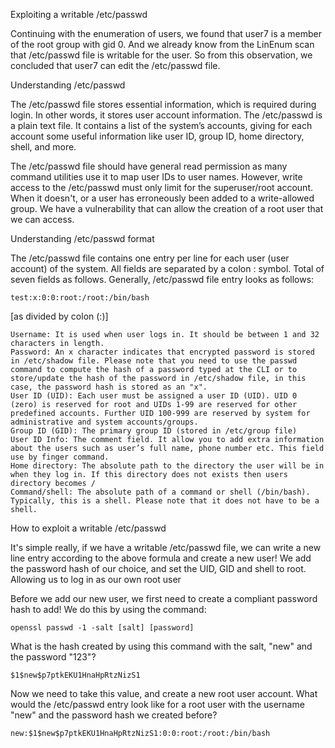 Exploiting a writable /etc/passwd

Continuing with the enumeration of users, we found that user7 is a member of the root group with gid 0. And we already know from the LinEnum scan that /etc/passwd file is writable for the user. So from this observation, we concluded that user7 can edit the /etc/passwd file.

Understanding /etc/passwd

The /etc/passwd file stores essential information, which  is required during login. In other words, it stores user account information. The /etc/passwd is a plain text file. It contains a list of the system’s accounts, giving for each account some useful information like user ID, group ID, home directory, shell, and more.

The /etc/passwd file should have general read permission as many command utilities use it to map user IDs to user names. However, write access to the /etc/passwd must only limit for the superuser/root account. When it doesn't, or a user has erroneously been added to a write-allowed group. We have a vulnerability that can allow the creation of a root user that we can access.

Understanding /etc/passwd format

The /etc/passwd file contains one entry per line for each user (user account) of the system. All fields are separated by a colon : symbol. Total of seven fields as follows. Generally, /etc/passwd file entry looks as follows:

    test:x:0:0:root:/root:/bin/bash

[as divided by colon (:)]

    Username: It is used when user logs in. It should be between 1 and 32 characters in length.
    Password: An x character indicates that encrypted password is stored in /etc/shadow file. Please note that you need to use the passwd command to compute the hash of a password typed at the CLI or to store/update the hash of the password in /etc/shadow file, in this case, the password hash is stored as an "x".
    User ID (UID): Each user must be assigned a user ID (UID). UID 0 (zero) is reserved for root and UIDs 1-99 are reserved for other predefined accounts. Further UID 100-999 are reserved by system for administrative and system accounts/groups.
    Group ID (GID): The primary group ID (stored in /etc/group file)
    User ID Info: The comment field. It allow you to add extra information about the users such as user’s full name, phone number etc. This field use by finger command.
    Home directory: The absolute path to the directory the user will be in when they log in. If this directory does not exists then users directory becomes /
    Command/shell: The absolute path of a command or shell (/bin/bash). Typically, this is a shell. Please note that it does not have to be a shell.

How to exploit a writable /etc/passwd

It's simple really, if we have a writable /etc/passwd file, we can write a new line entry according to the above formula and create a new user! We add the password hash of our choice, and set the UID, GID and shell to root. Allowing us to log in as our own root user

Before we add our new user, we first need to create a compliant password hash to add! We do this by using the command:
```
openssl passwd -1 -salt [salt] [password]
```
What is the hash created by using this command with the salt, "new" and the password "123"?
```
$1$new$p7ptkEKU1HnaHpRtzNizS1
```

 Now we need to take this value, and create a new root user account. What would the /etc/passwd entry look like for a root user with the username "new" and the password hash we created before?

 ```
new:$1$new$p7ptkEKU1HnaHpRtzNizS1:0:0:root:/root:/bin/bash
 ```
